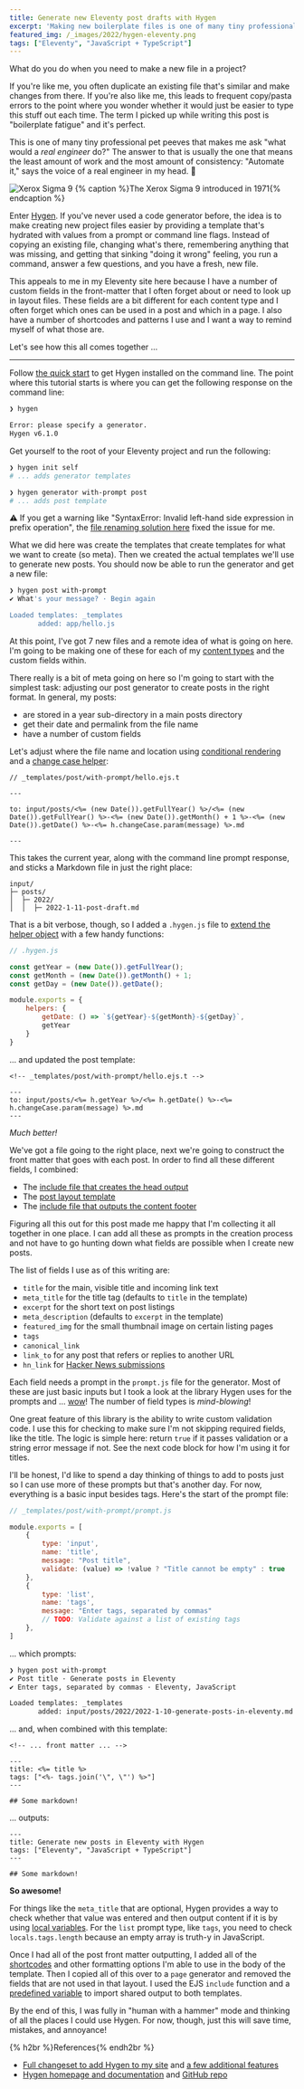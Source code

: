 ```yaml
---
title: Generate new Eleventy post drafts with Hygen
excerpt: 'Making new boilerplate files is one of many tiny professional pet peeves that makes me ask "what would a real engineer do?" Answer: automate it!'
featured_img: /_images/2022/hygen-eleventy.png
tags: ["Eleventy", "JavaScript + TypeScript"]
---
```


What do you do when you need to make a new file in a project?

If you're like me, you often duplicate an existing file that's similar and make changes from there. If you're also like me, this leads to frequent copy/pasta errors to the point where you wonder whether it would just be easier to type this stuff out each time. The term I picked up while writing this post is "boilerplate fatigue" and it's perfect.

This is one of many tiny professional pet peeves that makes me ask "what would a *real engineer* do?" The answer to that is usually the one that means the least amount of work and the most amount of consistency: "Automate it," says the voice of a real engineer in my head. 🤖

<img src="/_images/2022/xerox-sigma-9.jpg" class="aligncenter" alt="Xerox Sigma 9">
{% caption %}The Xerox Sigma 9 introduced in 1971{% endcaption %}

Enter [Hygen](https://www.hygen.io/). If you've never used a code generator before, the idea is to make creating new project files easier by providing a template that's hydrated with values from a prompt or command line flags. Instead of copying an existing file, changing what's there, remembering anything that was missing, and getting that sinking "doing it wrong" feeling, you run a command, answer a few questions, and you have a fresh, new file.

This appeals to me in my Eleventy site here because I have a number of custom fields in the front-matter that I often forget about or need to look up in layout files. These fields are a bit different for each content type and I often forget which ones can be used in a post and which in a page. I also have a number of shortcodes and patterns I use and I want a way to remind myself of what those are.

Let's see how this all comes together ...

---

Follow [the quick start](https://github.com/jondot/hygen#quick-start) to get Hygen installed on the command line. The point where this tutorial starts is where you can get the following response on the command line:

```bash
❯ hygen

Error: please specify a generator.
Hygen v6.1.0
```

Get yourself to the root of your Eleventy project and run the following:

```bash
❯ hygen init self
# ... adds generator templates

❯ hygen generator with-prompt post
# ... adds post template
```

⚠️ If you get a warning like "SyntaxError: Invalid left-hand side expression in prefix operation", the [file renaming solution here](https://github.com/jondot/hygen/issues/321#issuecomment-938449496) fixed the issue for me.

What we did here was create the templates that create templates for what we want to create (so meta). Then we created the actual templates we'll use to generate new posts. You should now be able to run the generator and get a new file:

```bash
❯ hygen post with-prompt
✔ What's your message? · Begin again

Loaded templates: _templates
       added: app/hello.js
```

At this point, I've got 7 new files and a remote idea of what is going on here. I'm going to be making one of these for each of my [content types](/eleventy-custom-content-type-collections/) and the custom fields within.

There really is a bit of meta going on here so I'm going to start with the simplest task: adjusting our post generator to create posts in the right format. In general, my posts:

- are stored in a year sub-directory in a main posts directory
- get their date and permalink from the file name
- have a number of custom fields

Let's adjust where the file name and location using [conditional rendering](http://www.hygen.io/docs/templates#conditional-rendering) and a [change case helper](http://www.hygen.io/docs/templates#change-case-helpers):

```text
// _templates/post/with-prompt/hello.ejs.t

---

to: input/posts/<%= (new Date()).getFullYear() %>/<%= (new Date()).getFullYear() %>-<%= (new Date()).getMonth() + 1 %>-<%= (new Date()).getDate() %>-<%= h.changeCase.param(message) %>.md

---
```

This takes the current year, along with the command line prompt response, and sticks a Markdown file in just the right place:

```text
input/
├─ posts/
│  ├─ 2022/
│  │  ├─ 2022-1-11-post-draft.md
```

That is a bit verbose, though, so I added a `.hygen.js` file to [extend the helper object](http://www.hygen.io/docs/extensibility) with a few handy functions:

```js
// .hygen.js

const getYear = (new Date()).getFullYear();
const getMonth = (new Date()).getMonth() + 1;
const getDay = (new Date()).getDate();

module.exports = {
	helpers: {
		getDate: () => `${getYear}-${getMonth}-${getDay}`,
		getYear
	}
}
```

... and updated the post template:

```text
<!-- _templates/post/with-prompt/hello.ejs.t -->

---
to: input/posts/<%= h.getYear %>/<%= h.getDate() %>-<%= h.changeCase.param(message) %>.md
---
```

*Much better!*

We've got a file going to the right place, next we're going to construct the front matter that goes with each post. In order to find all these different fields, I combined:

- The [include file that creates the head output](https://github.com/joshcanhelp/josh-to-11/blob/master/input/_includes/partials/head.njk)
- The [post layout template](https://github.com/joshcanhelp/josh-to-11/blob/master/input/_includes/layouts/post.njk)
- The [include file that outputs the content footer](https://github.com/joshcanhelp/josh-to-11/blob/master/input/_includes/partials/content-footer.njk)

Figuring all this out for this post made me happy that I'm collecting it all together in one place. I can add all these as prompts in the creation process and not have to go hunting down what fields are possible when I create new posts.

The list of fields I use as of this writing are:

- `title` for the main, visible title and incoming link text
- `meta_title` for the title tag (defaults to `title` in the template)
- `excerpt` for the short text on post listings
- `meta_description`  (defaults to `excerpt` in the template)
- `featured_img` for the small thumbnail image on certain listing pages
- `tags`
- `canonical_link`
- `link_to` for any post that refers or replies to another URL
- `hn_link` for [Hacker News submissions](https://news.ycombinator.com/submitted?id=joshcanhelp)

Each field needs a prompt in the `prompt.js` file for the generator. Most of these are just basic inputs but I took a look at the library Hygen uses for the prompts and ... [wow](https://github.com/enquirer/enquirer)! The number of field types is *mind-blowing*!

One great feature of this library is the ability to write custom validation code. I use this for checking to make sure I'm not skipping required fields, like the title. The logic is simple here: return `true` if it passes validation or a string error message if not. See the next code block for how I'm using it for titles.

I'll be honest, I'd like to spend a day thinking of things to add to posts just so I can use more of these prompts but that's another day. For now, everything is a basic input besides tags. Here's the start of the prompt file:

```js
// _templates/post/with-prompt/prompt.js

module.exports = [
	{
		type: 'input',
		name: 'title',
		message: "Post title",
		validate: (value) => !value ? "Title cannot be empty" : true
	},
	{
		type: 'list',
		name: 'tags',
		message: "Enter tags, separated by commas"
		// TODO: Validate against a list of existing tags
	},
]
```

... which prompts:

```bash
❯ hygen post with-prompt
✔ Post title · Generate posts in Eleventy
✔ Enter tags, separated by commas · Eleventy, JavaScript

Loaded templates: _templates
       added: input/posts/2022/2022-1-10-generate-posts-in-eleventy.md
```

... and, when combined with this template:

```text
<!-- ... front matter ... -->

---
title: <%= title %>
tags: ["<%- tags.join('\", \"') %>"]
---

## Some markdown!
```

... outputs:

```text
---
title: Generate new posts in Eleventy with Hygen
tags: ["Eleventy", "JavaScript + TypeScript"]
---

## Some markdown!
```

**So awesome!**

For things like the `meta_title` that are optional, Hygen provides a way to check whether that value was entered and then output content if it is by using [local variables](http://www.hygen.io/docs/templates#local-variables). For the `list` prompt type, like `tags`, you need to check `locals.tags.length` because an empty array is truth-y in JavaScript.

Once I had all of the post front matter outputting, I added all of the [shortcodes](https://github.com/joshcanhelp/josh-to-11/blob/master/eleventy/shortcodes.js) and other formatting options I'm able to use in the body of the template. Then I copied all of this over to a `page` generator and removed the fields that are not used in that layout. I used the EJS `include` function and a [predefined variable](https://www.hygen.io/docs/templates#predefined-variables) to import shared output to both templates.

By the end of this, I was fully in "human with a hammer" mode and thinking of all the places I could use Hygen. For now, though, just this will save time, mistakes, and annoyance!

{% h2br %}References{% endh2br %}

- [Full changeset to add Hygen to my site](https://github.com/joshcanhelp/josh-to-11/commit/b9d1507e9e791ae8a76c6b96dbd665bf6a049cb2) and [a few additional features](https://github.com/joshcanhelp/josh-to-11/commit/4fd3ab4e1fbcc89535e0eec43356b0034e2b2cf3)
- [Hygen homepage and documentation](http://www.hygen.io) and [GitHub repo](https://github.com/jondot/hygen/)
